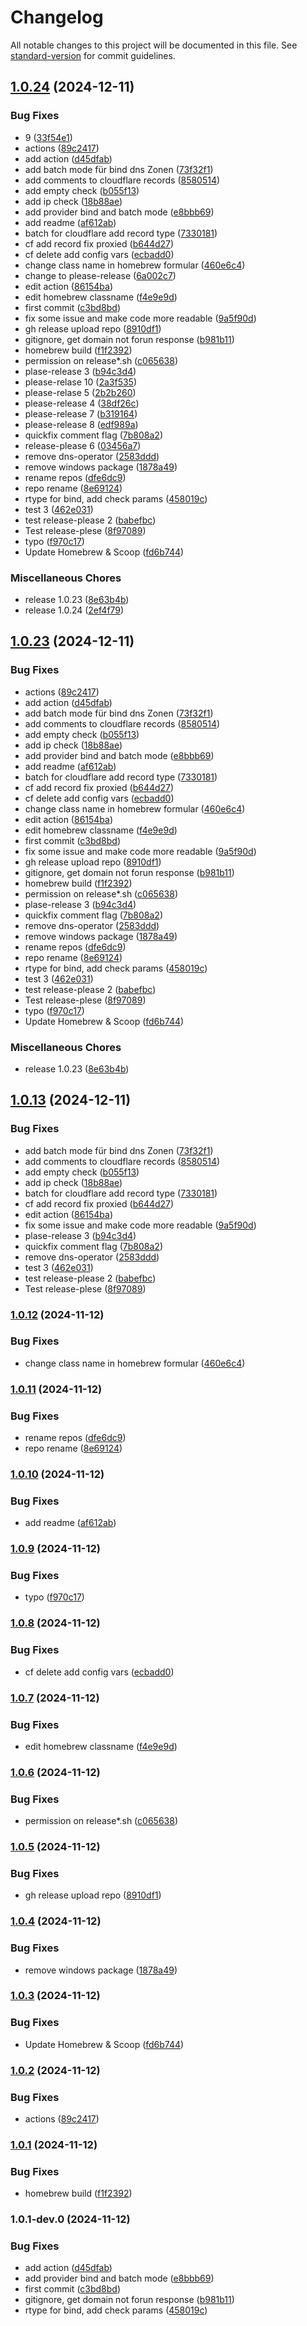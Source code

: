 # Changelog

All notable changes to this project will be documented in this file. See [standard-version](https://github.com/conventional-changelog/standard-version) for commit guidelines.

## [1.0.24](https://github.com/ruedigerp/dns-manager/compare/v1.0.24...v1.0.24) (2024-12-11)


### Bug Fixes

* 9 ([33f54e1](https://github.com/ruedigerp/dns-manager/commit/33f54e13615938b19e8b0d7c3a42cb5d0dc46cf8))
* actions ([89c2417](https://github.com/ruedigerp/dns-manager/commit/89c24174e384de8b6b64fc1117cf609ad0bf42d2))
* add action ([d45dfab](https://github.com/ruedigerp/dns-manager/commit/d45dfab10c4dfa8097c5cffc036474a06f31076a))
* add batch mode für bind dns Zonen ([73f32f1](https://github.com/ruedigerp/dns-manager/commit/73f32f181e5b5f5708cf45e8b390a8f89672b29b))
* add comments to cloudflare records ([8580514](https://github.com/ruedigerp/dns-manager/commit/8580514c04f672e9ccc66d0fed9404a407575169))
* add empty check ([b055f13](https://github.com/ruedigerp/dns-manager/commit/b055f13c91a3c29da6895a073e42f8be56dcdceb))
* add ip check ([18b88ae](https://github.com/ruedigerp/dns-manager/commit/18b88aed93f524c608acf684ff4a292d8b8092a0))
* add provider bind and batch mode ([e8bbb69](https://github.com/ruedigerp/dns-manager/commit/e8bbb69eb6e40f9e392796248d8f5a39c1354014))
* add readme ([af612ab](https://github.com/ruedigerp/dns-manager/commit/af612abbc8217a94cb070a5fe0e78f7837ce0853))
* batch for cloudflare add record type ([7330181](https://github.com/ruedigerp/dns-manager/commit/73301813e81f7d99bb9563ddc6dbe122f7c47f28))
* cf add record fix proxied ([b644d27](https://github.com/ruedigerp/dns-manager/commit/b644d2732e5c90289cb3ba6625340842608f9202))
* cf delete add config vars ([ecbadd0](https://github.com/ruedigerp/dns-manager/commit/ecbadd04c50a530fc7972c701ba7500739debc78))
* change class name in homebrew formular ([460e6c4](https://github.com/ruedigerp/dns-manager/commit/460e6c492905904488a5faf6a2902090ad447c8a))
* change to please-release ([6a002c7](https://github.com/ruedigerp/dns-manager/commit/6a002c7c27b401c3ae5e009792904a51854e8f0b))
* edit action ([86154ba](https://github.com/ruedigerp/dns-manager/commit/86154ba5fcf83aed7eabe62ae7b254accf36273a))
* edit homebrew classname ([f4e9e9d](https://github.com/ruedigerp/dns-manager/commit/f4e9e9da67162fdb806efbb9d41593d71d92192b))
* first commit ([c3bd8bd](https://github.com/ruedigerp/dns-manager/commit/c3bd8bda090615a77b02c4bdcb2bbb920a12850d))
* fix some issue and make code more readable ([9a5f90d](https://github.com/ruedigerp/dns-manager/commit/9a5f90d4a9f99b3db0925032240472dbe4a4917c))
* gh release upload repo ([8910df1](https://github.com/ruedigerp/dns-manager/commit/8910df1bbd686c228cc1bb5bd8d1696f1aca8352))
* gitignore, get domain not forun response ([b981b11](https://github.com/ruedigerp/dns-manager/commit/b981b1172aec8e34aafec8fb10521582b5915fd2))
* homebrew build ([f1f2392](https://github.com/ruedigerp/dns-manager/commit/f1f239262f1fa43c2e7f2fef6297f8416a404cda))
* permission on release*.sh ([c065638](https://github.com/ruedigerp/dns-manager/commit/c065638397e8b71021893a9116f4a326c18aa57d))
* plase-release 3 ([b94c3d4](https://github.com/ruedigerp/dns-manager/commit/b94c3d43a19b88416a6d05343215126ad7ca9787))
* please-relase 10 ([2a3f535](https://github.com/ruedigerp/dns-manager/commit/2a3f535b9430189894c3f3b8ce42179a2bb25ad7))
* please-relase 5 ([2b2b260](https://github.com/ruedigerp/dns-manager/commit/2b2b26039f84f43033943f29fbc651f007eef44d))
* please-release 4 ([38df26c](https://github.com/ruedigerp/dns-manager/commit/38df26c412c324b6ba1eb11a2c150bb1d1dfe870))
* please-release 7 ([b319164](https://github.com/ruedigerp/dns-manager/commit/b31916472ef249c1bba8b86c8ef723e5d14a2304))
* please-release 8 ([edf989a](https://github.com/ruedigerp/dns-manager/commit/edf989a070fb83dee6c3fd4cd1e480acbec9822f))
* quickfix comment flag ([7b808a2](https://github.com/ruedigerp/dns-manager/commit/7b808a2166adf56152d5e7fbd8931ee9e1ac056b))
* release-please 6 ([03456a7](https://github.com/ruedigerp/dns-manager/commit/03456a7d5c4354c1a2057bd4071e78c852b5ce06))
* remove dns-operator ([2583ddd](https://github.com/ruedigerp/dns-manager/commit/2583ddd983ab1839e115a78adafe54f2139454c5))
* remove windows  package ([1878a49](https://github.com/ruedigerp/dns-manager/commit/1878a496649f59762221e764ce96d7740a9d883f))
* rename repos ([dfe6dc9](https://github.com/ruedigerp/dns-manager/commit/dfe6dc915876311e2e17df8019839fd91c821996))
* repo rename ([8e69124](https://github.com/ruedigerp/dns-manager/commit/8e69124adedea9e3e0ce3586b6ff631c571a9f5d))
* rtype for bind, add check params ([458019c](https://github.com/ruedigerp/dns-manager/commit/458019ccaedd0cc008204e5cfe074a5df0e452c4))
* test 3 ([462e031](https://github.com/ruedigerp/dns-manager/commit/462e0314464f425215a90f3e520f81a76389cb16))
* test release-please 2 ([babefbc](https://github.com/ruedigerp/dns-manager/commit/babefbc40ba8c904a47237abc04fdb16b9499d9b))
* Test release-plese ([8f97089](https://github.com/ruedigerp/dns-manager/commit/8f970891a7896dbb238551230beef5cda0c26ce3))
* typo ([f970c17](https://github.com/ruedigerp/dns-manager/commit/f970c17e08dceec2cbb8ccc409afa863c6a82560))
* Update Homebrew & Scoop ([fd6b744](https://github.com/ruedigerp/dns-manager/commit/fd6b74499c8941af4154f7f939a40cd35e5c042b))


### Miscellaneous Chores

* release 1.0.23 ([8e63b4b](https://github.com/ruedigerp/dns-manager/commit/8e63b4b490b850079b091fc90c6bb8e0805a83a1))
* release 1.0.24 ([2ef4f79](https://github.com/ruedigerp/dns-manager/commit/2ef4f79a2d9d6424e8b09e34ed968c1d056173c3))

## [1.0.23](https://github.com/ruedigerp/dns-manager/compare/v1.0.13...v1.0.23) (2024-12-11)


### Bug Fixes

* actions ([89c2417](https://github.com/ruedigerp/dns-manager/commit/89c24174e384de8b6b64fc1117cf609ad0bf42d2))
* add action ([d45dfab](https://github.com/ruedigerp/dns-manager/commit/d45dfab10c4dfa8097c5cffc036474a06f31076a))
* add batch mode für bind dns Zonen ([73f32f1](https://github.com/ruedigerp/dns-manager/commit/73f32f181e5b5f5708cf45e8b390a8f89672b29b))
* add comments to cloudflare records ([8580514](https://github.com/ruedigerp/dns-manager/commit/8580514c04f672e9ccc66d0fed9404a407575169))
* add empty check ([b055f13](https://github.com/ruedigerp/dns-manager/commit/b055f13c91a3c29da6895a073e42f8be56dcdceb))
* add ip check ([18b88ae](https://github.com/ruedigerp/dns-manager/commit/18b88aed93f524c608acf684ff4a292d8b8092a0))
* add provider bind and batch mode ([e8bbb69](https://github.com/ruedigerp/dns-manager/commit/e8bbb69eb6e40f9e392796248d8f5a39c1354014))
* add readme ([af612ab](https://github.com/ruedigerp/dns-manager/commit/af612abbc8217a94cb070a5fe0e78f7837ce0853))
* batch for cloudflare add record type ([7330181](https://github.com/ruedigerp/dns-manager/commit/73301813e81f7d99bb9563ddc6dbe122f7c47f28))
* cf add record fix proxied ([b644d27](https://github.com/ruedigerp/dns-manager/commit/b644d2732e5c90289cb3ba6625340842608f9202))
* cf delete add config vars ([ecbadd0](https://github.com/ruedigerp/dns-manager/commit/ecbadd04c50a530fc7972c701ba7500739debc78))
* change class name in homebrew formular ([460e6c4](https://github.com/ruedigerp/dns-manager/commit/460e6c492905904488a5faf6a2902090ad447c8a))
* edit action ([86154ba](https://github.com/ruedigerp/dns-manager/commit/86154ba5fcf83aed7eabe62ae7b254accf36273a))
* edit homebrew classname ([f4e9e9d](https://github.com/ruedigerp/dns-manager/commit/f4e9e9da67162fdb806efbb9d41593d71d92192b))
* first commit ([c3bd8bd](https://github.com/ruedigerp/dns-manager/commit/c3bd8bda090615a77b02c4bdcb2bbb920a12850d))
* fix some issue and make code more readable ([9a5f90d](https://github.com/ruedigerp/dns-manager/commit/9a5f90d4a9f99b3db0925032240472dbe4a4917c))
* gh release upload repo ([8910df1](https://github.com/ruedigerp/dns-manager/commit/8910df1bbd686c228cc1bb5bd8d1696f1aca8352))
* gitignore, get domain not forun response ([b981b11](https://github.com/ruedigerp/dns-manager/commit/b981b1172aec8e34aafec8fb10521582b5915fd2))
* homebrew build ([f1f2392](https://github.com/ruedigerp/dns-manager/commit/f1f239262f1fa43c2e7f2fef6297f8416a404cda))
* permission on release*.sh ([c065638](https://github.com/ruedigerp/dns-manager/commit/c065638397e8b71021893a9116f4a326c18aa57d))
* plase-release 3 ([b94c3d4](https://github.com/ruedigerp/dns-manager/commit/b94c3d43a19b88416a6d05343215126ad7ca9787))
* quickfix comment flag ([7b808a2](https://github.com/ruedigerp/dns-manager/commit/7b808a2166adf56152d5e7fbd8931ee9e1ac056b))
* remove dns-operator ([2583ddd](https://github.com/ruedigerp/dns-manager/commit/2583ddd983ab1839e115a78adafe54f2139454c5))
* remove windows  package ([1878a49](https://github.com/ruedigerp/dns-manager/commit/1878a496649f59762221e764ce96d7740a9d883f))
* rename repos ([dfe6dc9](https://github.com/ruedigerp/dns-manager/commit/dfe6dc915876311e2e17df8019839fd91c821996))
* repo rename ([8e69124](https://github.com/ruedigerp/dns-manager/commit/8e69124adedea9e3e0ce3586b6ff631c571a9f5d))
* rtype for bind, add check params ([458019c](https://github.com/ruedigerp/dns-manager/commit/458019ccaedd0cc008204e5cfe074a5df0e452c4))
* test 3 ([462e031](https://github.com/ruedigerp/dns-manager/commit/462e0314464f425215a90f3e520f81a76389cb16))
* test release-please 2 ([babefbc](https://github.com/ruedigerp/dns-manager/commit/babefbc40ba8c904a47237abc04fdb16b9499d9b))
* Test release-plese ([8f97089](https://github.com/ruedigerp/dns-manager/commit/8f970891a7896dbb238551230beef5cda0c26ce3))
* typo ([f970c17](https://github.com/ruedigerp/dns-manager/commit/f970c17e08dceec2cbb8ccc409afa863c6a82560))
* Update Homebrew & Scoop ([fd6b744](https://github.com/ruedigerp/dns-manager/commit/fd6b74499c8941af4154f7f939a40cd35e5c042b))


### Miscellaneous Chores

* release 1.0.23 ([8e63b4b](https://github.com/ruedigerp/dns-manager/commit/8e63b4b490b850079b091fc90c6bb8e0805a83a1))

## [1.0.13](https://github.com/ruedigerp/dns-manager/compare/v1.0.12...v1.0.13) (2024-12-11)


### Bug Fixes

* add batch mode für bind dns Zonen ([73f32f1](https://github.com/ruedigerp/dns-manager/commit/73f32f181e5b5f5708cf45e8b390a8f89672b29b))
* add comments to cloudflare records ([8580514](https://github.com/ruedigerp/dns-manager/commit/8580514c04f672e9ccc66d0fed9404a407575169))
* add empty check ([b055f13](https://github.com/ruedigerp/dns-manager/commit/b055f13c91a3c29da6895a073e42f8be56dcdceb))
* add ip check ([18b88ae](https://github.com/ruedigerp/dns-manager/commit/18b88aed93f524c608acf684ff4a292d8b8092a0))
* batch for cloudflare add record type ([7330181](https://github.com/ruedigerp/dns-manager/commit/73301813e81f7d99bb9563ddc6dbe122f7c47f28))
* cf add record fix proxied ([b644d27](https://github.com/ruedigerp/dns-manager/commit/b644d2732e5c90289cb3ba6625340842608f9202))
* edit action ([86154ba](https://github.com/ruedigerp/dns-manager/commit/86154ba5fcf83aed7eabe62ae7b254accf36273a))
* fix some issue and make code more readable ([9a5f90d](https://github.com/ruedigerp/dns-manager/commit/9a5f90d4a9f99b3db0925032240472dbe4a4917c))
* plase-release 3 ([b94c3d4](https://github.com/ruedigerp/dns-manager/commit/b94c3d43a19b88416a6d05343215126ad7ca9787))
* quickfix comment flag ([7b808a2](https://github.com/ruedigerp/dns-manager/commit/7b808a2166adf56152d5e7fbd8931ee9e1ac056b))
* remove dns-operator ([2583ddd](https://github.com/ruedigerp/dns-manager/commit/2583ddd983ab1839e115a78adafe54f2139454c5))
* test 3 ([462e031](https://github.com/ruedigerp/dns-manager/commit/462e0314464f425215a90f3e520f81a76389cb16))
* test release-please 2 ([babefbc](https://github.com/ruedigerp/dns-manager/commit/babefbc40ba8c904a47237abc04fdb16b9499d9b))
* Test release-plese ([8f97089](https://github.com/ruedigerp/dns-manager/commit/8f970891a7896dbb238551230beef5cda0c26ce3))

### [1.0.12](https://github.com/ruedigerp/dns-manager/compare/v1.0.11...v1.0.12) (2024-11-12)


### Bug Fixes

* change class name in homebrew formular ([460e6c4](https://github.com/ruedigerp/dns-manager/commit/460e6c492905904488a5faf6a2902090ad447c8a))

### [1.0.11](https://github.com/ruedigerp/dns-manager/compare/v1.0.10...v1.0.11) (2024-11-12)


### Bug Fixes

* rename repos ([dfe6dc9](https://github.com/ruedigerp/dns-manager/commit/dfe6dc915876311e2e17df8019839fd91c821996))
* repo rename ([8e69124](https://github.com/ruedigerp/dns-manager/commit/8e69124adedea9e3e0ce3586b6ff631c571a9f5d))

### [1.0.10](https://github.com/ruedigerp/cloudflare-dns-manager/compare/v1.0.9...v1.0.10) (2024-11-12)


### Bug Fixes

* add readme ([af612ab](https://github.com/ruedigerp/cloudflare-dns-manager/commit/af612abbc8217a94cb070a5fe0e78f7837ce0853))

### [1.0.9](https://github.com/ruedigerp/cloudflare-dns-manager/compare/v1.0.8...v1.0.9) (2024-11-12)


### Bug Fixes

* typo ([f970c17](https://github.com/ruedigerp/cloudflare-dns-manager/commit/f970c17e08dceec2cbb8ccc409afa863c6a82560))

### [1.0.8](https://github.com/ruedigerp/cloudflare-dns-manager/compare/v1.0.7...v1.0.8) (2024-11-12)


### Bug Fixes

* cf delete add config vars ([ecbadd0](https://github.com/ruedigerp/cloudflare-dns-manager/commit/ecbadd04c50a530fc7972c701ba7500739debc78))

### [1.0.7](https://github.com/ruedigerp/cloudflare-dns-manager/compare/v1.0.6...v1.0.7) (2024-11-12)


### Bug Fixes

* edit homebrew classname ([f4e9e9d](https://github.com/ruedigerp/cloudflare-dns-manager/commit/f4e9e9da67162fdb806efbb9d41593d71d92192b))

### [1.0.6](https://github.com/ruedigerp/cloudflare-dns-manager/compare/v1.0.5...v1.0.6) (2024-11-12)


### Bug Fixes

* permission on release*.sh ([c065638](https://github.com/ruedigerp/cloudflare-dns-manager/commit/c065638397e8b71021893a9116f4a326c18aa57d))

### [1.0.5](https://github.com/ruedigerp/cloudflare-dns-manager/compare/v1.0.4...v1.0.5) (2024-11-12)


### Bug Fixes

* gh release upload repo ([8910df1](https://github.com/ruedigerp/cloudflare-dns-manager/commit/8910df1bbd686c228cc1bb5bd8d1696f1aca8352))

### [1.0.4](https://github.com/ruedigerp/cloudflare-dns-manager/compare/v1.0.3...v1.0.4) (2024-11-12)


### Bug Fixes

* remove windows  package ([1878a49](https://github.com/ruedigerp/cloudflare-dns-manager/commit/1878a496649f59762221e764ce96d7740a9d883f))

### [1.0.3](https://github.com/ruedigerp/cloudflare-dns-manager/compare/v1.0.2...v1.0.3) (2024-11-12)


### Bug Fixes

* Update Homebrew & Scoop ([fd6b744](https://github.com/ruedigerp/cloudflare-dns-manager/commit/fd6b74499c8941af4154f7f939a40cd35e5c042b))

### [1.0.2](https://github.com/ruedigerp/cloudflare-dns-manager/compare/v1.0.1...v1.0.2) (2024-11-12)


### Bug Fixes

* actions ([89c2417](https://github.com/ruedigerp/cloudflare-dns-manager/commit/89c24174e384de8b6b64fc1117cf609ad0bf42d2))

### [1.0.1](https://github.com/ruedigerp/cloudflare-dns-manager/compare/v1.0.1-dev.0...v1.0.1) (2024-11-12)


### Bug Fixes

* homebrew build ([f1f2392](https://github.com/ruedigerp/cloudflare-dns-manager/commit/f1f239262f1fa43c2e7f2fef6297f8416a404cda))

### 1.0.1-dev.0 (2024-11-12)


### Bug Fixes

* add action ([d45dfab](https://github.com/ruedigerp/cloudflare-dns-manager/commit/d45dfab10c4dfa8097c5cffc036474a06f31076a))
* add provider bind and batch mode ([e8bbb69](https://github.com/ruedigerp/cloudflare-dns-manager/commit/e8bbb69eb6e40f9e392796248d8f5a39c1354014))
* first commit ([c3bd8bd](https://github.com/ruedigerp/cloudflare-dns-manager/commit/c3bd8bda090615a77b02c4bdcb2bbb920a12850d))
* gitignore, get domain not forun response ([b981b11](https://github.com/ruedigerp/cloudflare-dns-manager/commit/b981b1172aec8e34aafec8fb10521582b5915fd2))
* rtype for bind, add check params ([458019c](https://github.com/ruedigerp/cloudflare-dns-manager/commit/458019ccaedd0cc008204e5cfe074a5df0e452c4))
